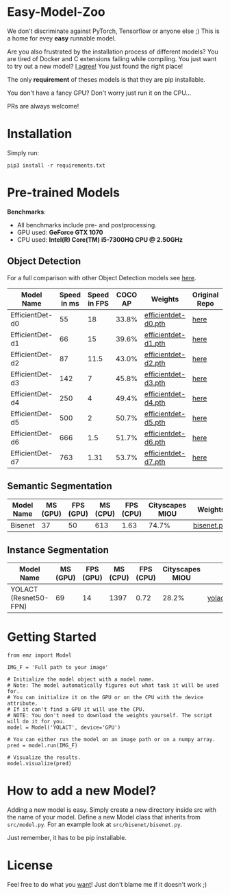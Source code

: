 # Easy-Model-Zoo

We don't discriminate against PyTorch, Tensorflow or anyone else ;) This is a home for evey **easy** runnable model.

Are you also frustrated by the installation process of different models? You are tired of Docker and C extensions failing while compiling. You just want to try out a new model? [I agree!](https://towardsdatascience.com/running-deep-learning-models-is-complicated-and-here-is-why-35a4e325486c) You just found the right place!

The only **requirement** of theses models is that they are pip installable.

You don't have a fancy GPU? Don't worry just run it on the CPU...

PRs are always welcome!

# Installation

Simply run:

`pip3 install -r requirements.txt`

# Pre-trained Models

**Benchmarks**: 
- All benchmarks include pre- and postprocessing.
- GPU used: **GeForce GTX 1070**
- CPU used: **Intel(R) Core(TM) i5-7300HQ CPU @ 2.50GHz**

## Object Detection

For a full comparison with other Object Detection models see [here](https://paperswithcode.com/sota/object-detection-on-coco).

| Model Name | Speed in ms | Speed in FPS | COCO AP | Weights | Original Repo | Paper |
| ----- | ----- | ----- | ----- | ----- | ----- | ----- |
EfficientDet-d0 | 55 | 18 | 33.8% | [efficientdet-d0.pth](https://github.com/zylo117/Yet-Another-Efficient-Pytorch/releases/download/1.0/efficientdet-d0.pth)| [here](https://github.com/zylo117/Yet-Another-EfficientDet-Pytorch) | [arxiv](https://arxiv.org/abs/1911.09070) 
EfficientDet-d1 | 66 | 15 | 39.6% | [efficientdet-d1.pth](https://github.com/zylo117/Yet-Another-Efficient-Pytorch/releases/download/1.0/efficientdet-d1.pth)| [here](https://github.com/zylo117/Yet-Another-EfficientDet-Pytorch) | [arxiv](https://arxiv.org/abs/1911.09070)
EfficientDet-d2 | 87 | 11.5 | 43.0% | [efficientdet-d2.pth](https://github.com/zylo117/Yet-Another-Efficient-Pytorch/releases/download/1.0/efficientdet-d2.pth)| [here](https://github.com/zylo117/Yet-Another-EfficientDet-Pytorch) | [arxiv](https://arxiv.org/abs/1911.09070)
EfficientDet-d3 | 142 | 7 | 45.8% | [efficientdet-d3.pth](https://github.com/zylo117/Yet-Another-Efficient-Pytorch/releases/download/1.0/efficientdet-d3.pth)| [here](https://github.com/zylo117/Yet-Another-EfficientDet-Pytorch) | [arxiv](https://arxiv.org/abs/1911.09070)
EfficientDet-d4 | 250 | 4 | 49.4% | [efficientdet-d4.pth](https://github.com/zylo117/Yet-Another-Efficient-Pytorch/releases/download/1.0/efficientdet-d4.pth)| [here](https://github.com/zylo117/Yet-Another-EfficientDet-Pytorch) | [arxiv](https://arxiv.org/abs/1911.09070)
EfficientDet-d5 | 500 | 2 | 50.7% | [efficientdet-d5.pth](https://github.com/zylo117/Yet-Another-Efficient-Pytorch/releases/download/1.0/efficientdet-d5.pth)| [here](https://github.com/zylo117/Yet-Another-EfficientDet-Pytorch) | [arxiv](https://arxiv.org/abs/1911.09070)
EfficientDet-d6 | 666 | 1.5 | 51.7% | [efficientdet-d6.pth](https://github.com/zylo117/Yet-Another-Efficient-Pytorch/releases/download/1.0/efficientdet-d6.pth)| [here](https://github.com/zylo117/Yet-Another-EfficientDet-Pytorch) | [arxiv](https://arxiv.org/abs/1911.09070)
EfficientDet-d7 | 763 | 1.31 | 53.7% | [efficientdet-d7.pth](https://github.com/zylo117/Yet-Another-Efficient-Pytorch/releases/download/1.0/efficientdet-d7.pth)| [here](https://github.com/zylo117/Yet-Another-EfficientDet-Pytorch) | [arxiv](https://arxiv.org/abs/1911.09070)  

## Semantic Segmentation

| Model Name | MS (GPU) | FPS (GPU) | MS (CPU) | FPS (CPU)| Cityscapes MIOU | Weights | Original Repo | Paper |
| ----- | ----- | ----- | ----- | ----- | ----- | ----- | ----- | ----- | 
Bisenet | 37 | 50  | 613 | 1.63 | 74.7% | [bisenet.pth](https://github.com/SharifElfouly/BiSeNet/blob/master/res/model_final.pth) | [here](https://github.com/CoinCheung/BiSeNet) | [arxiv](https://arxiv.org/abs/1808.00897)

## Instance Segmentation

| Model Name | MS (GPU) | FPS (GPU) | MS (CPU) | FPS (CPU)| Cityscapes MIOU | Weights | Original Repo | Paper |
| ----- | ----- | ----- | ----- | ----- | ----- | ----- | ----- | ----- | 
YOLACT (Resnet50-FPN) | 69 |14 | 1397 |0.72 | 28.2% | [yolact_resnet50_54_800000.pth](https://drive.google.com/file/d/1yp7ZbbDwvMiFJEq4ptVKTYTI2VeRDXl0/view?usp=sharing) |[here](https://github.com/dbolya/yolact) | [arxiv](https://arxiv.org/abs/1904.02689)

# Getting Started

```
from emz import Model

IMG_F = 'Full path to your image'

# Initialize the model object with a model name.
# Note: The model automatically figures out what task it will be used for.
# You can initialize it on the GPU or on the CPU with the device attribute.
# If it can't find a GPU it will use the CPU.
# NOTE: You don't need to download the weights yourself. The script will do it for you.
model = Model('YOLACT', device='GPU')

# You can either run the model on an image path or on a numpy array.
pred = model.run(IMG_F)

# Visualize the results.
model.visualize(pred)
```

# How to add a new Model?

Adding a new model is easy. Simply create a new directory inside src with the name of your model. Define a new Model class that inherits from `src/model.py`. For an example look at `src/bisenet/bisenet.py`.

Just remember, it has to be pip installable.

# License
Feel free to do what you [want](https://github.com/SharifElfouly/pretrained-model-zoo/blob/master/LICENSE)! Just don't blame me if it doesn't work ;)
